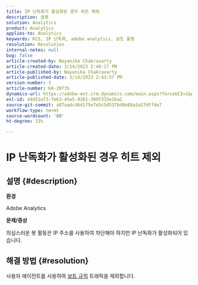 ```yaml
---
title: IP 난독화가 활성화된 경우 히트 제외
description: 설명
solution: Analytics
product: Analytics
applies-to: Analytics
keywords: KCS, IP 난독화, adobe analytics, 보트 활동
resolution: Resolution
internal-notes: null
bug: false
article-created-by: Nayanika Chakravarty
article-created-date: 3/14/2023 2:40:17 PM
article-published-by: Nayanika Chakravarty
article-published-date: 3/14/2023 2:43:57 PM
version-number: 3
article-number: KA-20735
dynamics-url: https://adobe-ent.crm.dynamics.com/main.aspx?forceUCI=1&pagetype=entityrecord&etn=knowledgearticle&id=a7314f20-76c2-ed11-83ff-6045bd006a22
exl-id: 44d52af3-fe63-45e5-9261-399f333e1ba2
source-git-commit: a87aadc46d1f5e7e5c5d537bd0e88a3a17dff4e7
workflow-type: tm+mt
source-wordcount: '60'
ht-degree: 13%

---
```


# IP 난독화가 활성화된 경우 히트 제외

## 설명 {#description}


<b>환경</b>

Adobe Analytics

<b>문제/증상</b>

의심스러운 봇 활동은 IP 주소를 사용하여 차단해야 하지만 IP 난독화가 활성화되어 있습니다.


## 해결 방법 {#resolution}


사용자 에이전트를 사용하여 [보트 규칙](https://experienceleague.adobe.com/docs/analytics/admin/admin-tools/manage-report-suites/edit-report-suite/report-suite-general/bot-removal/bot-rules.html?lang=en) 트래픽을 제외합니다.
